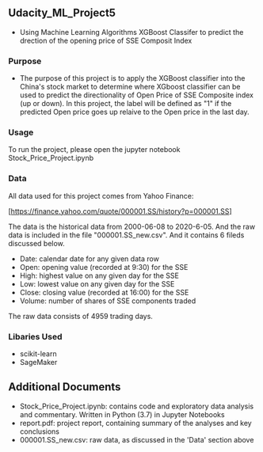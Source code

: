 ## Udacity_ML_Project5
- Using Machine Learning Algorithms XGBoost Classifer to predict the drection of the opening price of SSE Composit Index

### Purpose
- The purpose of this project is to apply the XGBoost classifier into the China's stock market to determine where XGboost classifier can be used to predict the directionality of Open Price of SSE Composite index (up or down). In this project, the label will be defined as "1" if the predicted Open price goes up relaive to the Open price in the last day.

### Usage 
To run the project, please open the jupyter notebook Stock_Price_Project.ipynb

### Data 
All data used for this project comes from Yahoo Finance:

[https://finance.yahoo.com/quote/000001.SS/history?p=000001.SS]

The data is the historical data from 2000-06-08 to 2020-6-05.  And the raw data is included in the file "000001.SS_new.csv". And it contains 6 fileds discussed below.

- Date: calendar date for any given data row
- Open: opening value (recorded at 9:30) for the SSE
- High: highest value on any given day for the SSE
- Low: lowest value on any given day for the SSE
- Close: closing value (recorded at 16:00) for the SSE
- Volume: number of shares of SSE components traded

The raw data consists of 4959 trading days. 

### Libaries Used
- scikit-learn
- SageMaker

## Additional Documents
- Stock_Price_Project.ipynb: contains code and exploratory data analysis and commentary. Written in Python (3.7) in Jupyter Notebooks
- report.pdf: project report, containing summary of the analyses and key conclusions
- 000001.SS_new.csv: raw data, as discussed in the 'Data' section above
